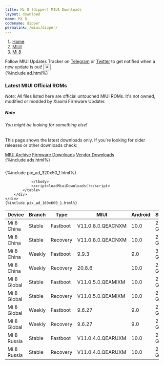 ```yaml
---
title: Mi 8 (dipper) MIUI Downloads
layout: download
name: Mi 8
codename: dipper
permalink: /miui/dipper/
---
```

<nav aria-label="breadcrumb">
    <ol class="breadcrumb">
        <li class="breadcrumb-item"><a href="/">Home</a></li>
        <li class="breadcrumb-item"><a href="/miui/">MIUI</a></li>
        <li class="breadcrumb-item active" aria-current="page"><a href="/miui/dipper/">Mi 8</a></li>
    </ol>
</nav>
<div class="alert alert-primary alert-dismissible fade show" role="alert">
    Follow MIUI Updates Tracker on <a href="https://t.me/MIUIUpdatesTracker" class="alert-link">Telegram</a>
     or <a href="https://twitter.com/MiFwUpdater" class="alert-link">Twitter</a> to get notified when a new update is out!
    <button type="button" class="close" data-dismiss="alert" aria-label="Close">
        <span aria-hidden="true">&times;</span>
    </button>
</div>
{%include ad.html%}

### Latest MIUI Official ROMs
*Note*: All files listed here are official untouched MIUI ROMs. It's not owned, modified or modded by Xiaomi Firmware Updater.
<div class="card">
  <div class="card-body">
    <h5 class="card-title">Note</h5>
    <h6 class="card-subtitle mb-2 text-muted">You might be looking for something else!</h6>
    <p class="card-text">This page shows the latest downloads only.
     If you're looking for older releases or other downloads check:</p>
    <a href="/archive/miui/dipper/" class="card-link">MIUI Archive</a>
    <a href="/firmware/dipper/" class="card-link">Firmware Downloads</a>
    <a href="/vendor/dipper/" class="card-link">Vendor Downloads</a>
  </div>
</div>
{%include ads.html%}
<div class="row justify-content-center">
    <div class="col-10">
        <div class="table-responsive-md" style="margin-top: 25px;">
            {%include pix_ad_320x50_1.html%}
            <table id="miui" class="display dt-responsive nowrap compact table table-striped table-hover table-sm">
                <thead class="thead-dark">
                    <tr>
                        <th data-ref="device">Device</th>
                        <th data-ref="branch">Branch</th>
                        <th data-ref="type">Type</th>
                        <th data-ref="miui">MIUI</th>
                        <th data-ref="android">Android</th>
                        <th data-ref="size">Size</th>
                        <th data-ref="size">Date</th>
                        <th data-ref="link">Link</th>
                    </tr>
                </thead>
                <tbody>
                <tr><td>Mi 8 China</td><td>Stable</td><td>Fastboot</td><td>V11.0.8.0.QEACNXM</td><td>10.0</td><td>2.7 GB</td><td>2020-05-08</td><td><a href="/miui/dipper/stable/V11.0.8.0.QEACNXM/">Download</a></td></tr>
<tr><td>Mi 8 China</td><td>Stable</td><td>Recovery</td><td>V11.0.8.0.QEACNXM</td><td>10.0</td><td>2.3 GB</td><td>2020-05-14</td><td><a href="/miui/dipper/stable/V11.0.8.0.QEACNXM/">Download</a></td></tr>
<tr><td>Mi 8 China</td><td>Weekly</td><td>Fastboot</td><td>9.9.3</td><td>9.0</td><td>3.0 GB</td><td>2019-09-04</td><td><a href="/miui/dipper/weekly/9.9.3/">Download</a></td></tr>
<tr><td>Mi 8 China</td><td>Weekly</td><td>Recovery</td><td>20.8.6</td><td>10.0</td><td>2.3 GB</td><td>2020-08-06</td><td><a href="/miui/dipper/weekly/20.8.6/">Download</a></td></tr>
<tr><td>Mi 8 Global</td><td>Stable</td><td>Fastboot</td><td>V11.0.5.0.QEAMIXM</td><td>10.0</td><td>2.5 GB</td><td>2020-07-06</td><td><a href="/miui/dipper/stable/V11.0.5.0.QEAMIXM/">Download</a></td></tr>
<tr><td>Mi 8 Global</td><td>Stable</td><td>Recovery</td><td>V11.0.5.0.QEAMIXM</td><td>10.0</td><td>2.0 GB</td><td>2020-07-16</td><td><a href="/miui/dipper/stable/V11.0.5.0.QEAMIXM/">Download</a></td></tr>
<tr><td>Mi 8 Global</td><td>Weekly</td><td>Fastboot</td><td>9.6.27</td><td>9.0</td><td>2.7 GB</td><td>2019-06-28</td><td><a href="/miui/dipper/weekly/9.6.27/">Download</a></td></tr>
<tr><td>Mi 8 Global</td><td>Weekly</td><td>Recovery</td><td>9.6.27</td><td>9.0</td><td>2.0 GB</td><td>2019-06-28</td><td><a href="/miui/dipper/weekly/9.6.27/">Download</a></td></tr>
<tr><td>Mi 8 Russia</td><td>Stable</td><td>Fastboot</td><td>V11.0.4.0.QEARUXM</td><td>10.0</td><td>2.5 GB</td><td>2020-07-03</td><td><a href="/miui/dipper/stable/V11.0.4.0.QEARUXM/">Download</a></td></tr>
<tr><td>Mi 8 Russia</td><td>Stable</td><td>Recovery</td><td>V11.0.4.0.QEARUXM</td><td>10.0</td><td>2.0 GB</td><td>2020-07-14</td><td><a href="/miui/dipper/stable/V11.0.4.0.QEARUXM/">Download</a></td></tr>

                </tbody>
                <script>loadMiuiDownloads()</script>
            </table>
        </div>
    </div>
    {%include pix_ad_160x600_1.html%}
</div>
